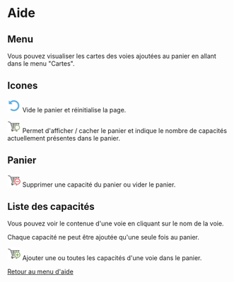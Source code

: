 # Aide

## Menu 
Vous pouvez visualiser les cartes des voies ajoutées au panier en allant dans le menu "Cartes".

## Icones
<img src="../images/ui/reset.png" height="30px" width="30px"/> Vide le panier et réinitialise la page.

<img src="../images/ui/cart.png" height="30px" width="30px"/> Permet d'afficher / cacher le panier et indique le nombre de capacités actuellement présentes dans le panier.


## Panier

<img src="../images/ui/removefromcart.png" height="30px" width="30px"/> Supprimer une capacité du panier ou vider le panier.

## Liste des capacités

Vous pouvez voir le contenue d'une voie en cliquant sur le nom de la voie.

Chaque capacité ne peut être ajoutée qu'une seule fois au panier.

<img src="../images/ui/addtocart.png" height="30px" width="30px"/> Ajouter une ou toutes les capacités d'une voie dans le panier.

[Retour au menu d'aide](https://github.com/conaruto/conaruto.github.io/wiki/help)



